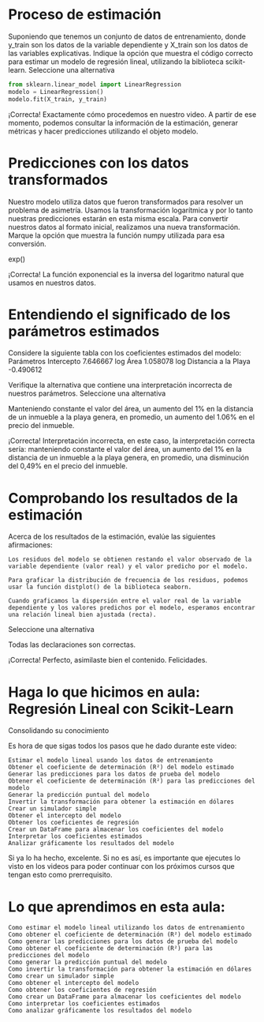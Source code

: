 # Proceso de estimación

Suponiendo que tenemos un conjunto de datos de entrenamiento, donde y_train son los datos de la variable dependiente y X_train son los datos de las variables explicativas. Indique la opción que muestra el código correcto para estimar un modelo de regresión lineal, utilizando la biblioteca scikit-learn.
Seleccione una alternativa
```python
from sklearn.linear_model import LinearRegression
modelo = LinearRegression()
modelo.fit(X_train, y_train)
```
¡Correcta! Exactamente cómo procedemos en nuestro video. A partir de ese momento, podemos consultar la información de la estimación, generar métricas y hacer predicciones utilizando el objeto modelo.

# Predicciones con los datos transformados

Nuestro modelo utiliza datos que fueron transformados para resolver un problema de asimetría. Usamos la transformación logarítmica y por lo tanto nuestras predicciones estarán en esta misma escala. Para convertir nuestros datos al formato inicial, realizamos una nueva transformación. Marque la opción que muestra la función numpy utilizada para esa conversión.

exp()

¡Correcta! La función exponencial es la inversa del logaritmo natural que usamos en nuestros datos.

#  Entendiendo el significado de los parámetros estimados

Considere la siguiente tabla con los coeficientes estimados del modelo:
	Parámetros
Intercepto	7.646667
log Área	1.058078
log Distancia a la Playa	-0.490612

Verifique la alternativa que contiene una interpretación incorrecta de nuestros parámetros.
Seleccione una alternativa

Manteniendo constante el valor del área, un aumento del 1% en la distancia de un inmueble a la playa genera, en promedio, un aumento del 1.06% en el precio del inmueble.

¡Correcta! Interpretación incorrecta, en este caso, la interpretación correcta sería: manteniendo constante el valor del área, un aumento del 1% en la distancia de un inmueble a la playa genera, en promedio, una disminución del 0,49% en el precio del inmueble.

# Comprobando los resultados de la estimación

Acerca de los resultados de la estimación, evalúe las siguientes afirmaciones:

    Los residuos del modelo se obtienen restando el valor observado de la variable dependiente (valor real) y el valor predicho por el modelo.

    Para graficar la distribución de frecuencia de los residuos, podemos usar la función distplot() de la biblioteca seaborn.

    Cuando graficamos la dispersión entre el valor real de la variable dependiente y los valores predichos por el modelo, esperamos encontrar una relación lineal bien ajustada (recta).

Seleccione una alternativa

Todas las declaraciones son correctas.

¡Correcta! Perfecto, asimilaste bien el contenido. Felicidades.

# Haga lo que hicimos en aula: Regresión Lineal con Scikit-Learn



Consolidando su conocimiento

Es hora de que sigas todos los pasos que he dado durante este video:

    Estimar el modelo lineal usando los datos de entrenamiento
    Obtener el coeficiente de determinación (R²) del modelo estimado
    Generar las predicciones para los datos de prueba del modelo
    Obtener el coeficiente de determinación (R²) para las predicciones del modelo
    Generar la predicción puntual del modelo
    Invertir la transformación para obtener la estimación en dólares
    Crear un simulador simple
    Obtener el intercepto del modelo
    Obtener los coeficientes de regresión
    Crear un DataFrame para almacenar los coeficientes del modelo
    Interpretar los coeficientes estimados
    Analizar gráficamente los resultados del modelo

Si ya lo ha hecho, excelente. Si no es así, es importante que ejecutes lo visto en los videos para poder continuar con los próximos cursos que tengan esto como prerrequisito.


# Lo que aprendimos en esta aula:

    Como estimar el modelo lineal utilizando los datos de entrenamiento
    Como obtener el coeficiente de determinación (R²) del modelo estimado
    Como generar las predicciones para los datos de prueba del modelo
    Como obtener el coeficiente de determinación (R²) para las predicciones del modelo
    Como generar la predicción puntual del modelo
    Como invertir la transformación para obtener la estimación en dólares
    Como crear un simulador simple
    Como obtener el intercepto del modelo
    Como obtener los coeficientes de regresión
    Como crear un DataFrame para almacenar los coeficientes del modelo
    Como interpretar los coeficientes estimados
    Como analizar gráficamente los resultados del modelo

